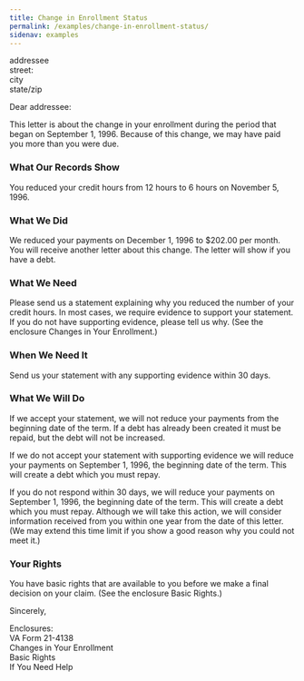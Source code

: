 ```yaml
---
title: Change in Enrollment Status
permalink: /examples/change-in-enrollment-status/
sidenav: examples
---
```


addressee<br>
street:<br>
city<br>
state/zip

Dear addressee:

This letter is about the change in your enrollment during the period that began on September 1, 1996\. Because of this change, we may have paid you more than you were due.

### What Our Records Show

You reduced your credit hours from 12 hours to 6 hours on November 5, 1996.

### What We Did

We reduced your payments on December 1, 1996 to $202.00 per month. You will receive another letter about this change. The letter will show if you have a debt.

### What We Need

Please send us a statement explaining why you reduced the number of your credit hours. In most cases, we require evidence to support your statement. If you do not have supporting evidence, please tell us why. (See the enclosure Changes in Your Enrollment.)

### When We Need It

Send us your statement with any supporting evidence within 30 days.

### What We Will Do

If we accept your statement, we will not reduce your payments from the beginning date of the term. If a debt has already been created it must be repaid, but the debt will not be increased.

If we do not accept your statement with supporting evidence we will reduce your payments on September 1, 1996, the beginning date of the term. This will create a debt which you must repay.

If you do not respond within 30 days, we will reduce your payments on September 1, 1996, the beginning date of the term. This will create a debt which you must repay. Although we will take this action, we will consider information received from you within one year from the date of this letter. (We may extend this time limit if you show a good reason why you could not meet it.)

### Your Rights

You have basic rights that are available to you before we make a final decision on your claim. (See the enclosure Basic Rights.)

Sincerely,

Enclosures:<br>
VA Form 21-4138<br>
Changes in Your Enrollment<br>
Basic Rights<br>
If You Need Help
